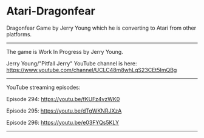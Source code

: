 # Atari-Dragonfear
Dragonfear Game by Jerry Young which he is converting to Atari from other platforms.

---

The game is Work In Progress by Jerry Young.

Jerry Young/"Pitfall Jerry" YouTube channel is here:  https://www.youtube.com/channel/UCLC48m8whLqS23CEt5ImQBg

---

YouTube streaming episodes:

Episode 294:  https://youtu.be/fKUFz4vzWK0

Episode 295:  https://youtu.be/dTgWKNRJXzA

Episode 296:  https://youtu.be/e03FYQs5KLY

---
